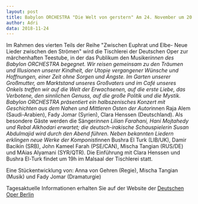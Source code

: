 ```yaml
---
layout: post
title: Babylon ORCHESTRA "Die Welt von gerstern" Am 24. November um 20 Uhr in der Deutschen Oper Berlin.
author: Adri
data: 2018-11-24
---
```


Im Rahmen des vierten Teils der Reihe "Zwischen Euphrat und Elbe- Neue Lieder zwischen den Strömen" wird die Tischlerei der Deutschen Oper zur märchenhaften Teestube, in der das Publikum den Musiker*innen des Babylon ORCHESTRA begegnet. Wir reisen gemeinsam zu den Träumen und Illusionen unserer Kindheit, der Utopie vergangener Wünsche und Hoffnungen, einer Zeit ohne Sorgen und Ängste. Im Garten unserer Großmutter, am Marktstand unseres Großvaters und im Café unseres Onkels treffen wir auf die Welt der Erwachsenen, auf die erste Liebe, das Verbotene, den sinnlichen Genuss, auf die große Politik und die Mystik. Babylon ORCHESTRA präsentiert ein halbszenisches Konzert mit Geschichten aus dem Nahen und Mittleren Osten der Autor*innen Raja Alem (Saudi-Arabien), Fady Jomar (Syrien), Clara Henssen (Deutschland). Als besondere Gäste werden die Sänger*innen Lilian Farahani, Hani Mojtahedy und Rebal Alkhodari erwartet; die deutsch-irakische Schauspielerin Susan Abdulmajid wird durch den Abend führen. Neben bekannten Liedern erklingen neue Werke der Komponist*innen Bushra El Turk (LIB/UK), Damir Bacikin (SRB), John Kameel Farah (PSE/CAN), Mischa Tangian (RUS/DE) und MAias Alyamani (SYR/QTR). Die Einführung mit Clara Henssen und Bushra El-Turk  findet um 19h im Malsaal der Tischlerei statt. 

Eine Stückentwicklung von: Anna von Gehren (Regie), Mischa Tangian (Musik) und Fady Jomar (Dramaturgie)

Tagesaktuelle Informationen erhalten Sie auf der Website der [Deutschen Oper Berlin](https://www.deutscheoperberlin.de/de_DE/calendar/lieder-zwischen-euphrat-und-elbe-die-welt.15308205)
